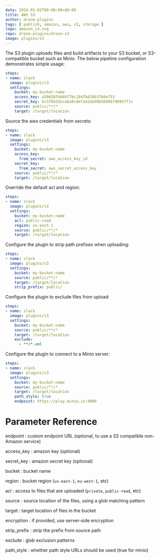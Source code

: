 ```yaml
---
date: 2016-01-01T00:00:00+00:00
title: AWS S3
author: drone-plugins
tags: [ publish, amazon, aws, s3, storage ]
logo: amazon_s3.svg
repo: drone-plugins/drone-s3
image: plugins/s3
---
```


The S3 plugin uploads files and build artifacts to your S3 bucket, or S3-compatible bucket such as Minio. The below pipeline configuration demonstrates simple usage:

```yaml
steps:
- name: slack
  image: plugins/s3
  settings:
    bucket: my-bucket-name
    access_key: a50d28f4dd477bc184fbd10b376de753
    secret_key: bc5785d3ece6a9cdefa42eb99b58986f9095ff1c
    source: public/**/*
    target: /target/location
```

Source the aws credentials from secrets:

```yaml
steps:
- name: slack
  image: plugins/s3
  settings:
    bucket: my-bucket-name
    access_key:
      from_secret: aws_access_key_id
    secret_key:
      from_secret: aws_secret_access_key
    source: public/**/*
    target: /target/location
```

Override the default acl and region:

```yaml
steps:
- name: slack
  image: plugins/s3
  settings:
    bucket: my-bucket-name
    acl: public-read
    region: us-east-1
    source: public/**/*
    target: /target/location
```

Configure the plugin to strip path prefixes when uploading:

```yaml
steps:
- name: slack
  image: plugins/s3
  settings:
    bucket: my-bucket-name
    source: public/**/*
    target: /target/location
    strip_prefix: public/
```

Configure the plugin to exclude files from upload:

```yaml
steps:
- name: slack
  image: plugins/s3
  settings:
    bucket: my-bucket-name
    source: public/**/*
    target: /target/location
    exclude:
      - **/*.xml
```

Configure the plugin to connect to a Minio server:

```yaml
steps:
- name: slack
  image: plugins/s3
  settings:
    bucket: my-bucket-name
    source: public/**/*
    target: /target/location
    path_style: true
    endpoint: https://play.minio.io:9000
```

# Parameter Reference

endpoint
: custom endpoint URL (optional, to use a S3 compatible non-Amazon service)

access_key
: amazon key (optional)

secret_key
: amazon secret key (optional)

bucket
: bucket name

region
: bucket region (`us-east-1`, `eu-west-1`, etc)

acl
: access to files that are uploaded (`private`, `public-read`, etc)

source
: source location of the files, using a glob matching pattern

target
: target location of files in the bucket

encryption
: if provided, use server-side encryption

strip_prefix
: strip the prefix from source path

exclude
: glob exclusion patterns

path_style
: whether path style URLs should be used (true for minio)
